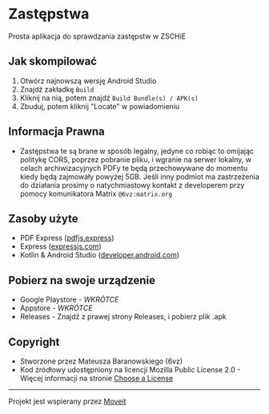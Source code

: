 # Zastępstwa
Prosta aplikacja do sprawdzania zastępstw w ZSCHiE

## Jak skompilować
1. Otwórz najnowszą wersję Android Studio
2. Znajdź zakładkę `Build`
3. Kliknij na nią, potem znajdź `Build Bundle(s) / APK(s)`
4. Zbuduj, potem kliknij "Locate" w powiadomieniu

## Informacja Prawna
- Zastępstwa te są brane w sposób legalny, jedyne co robiąc to omijając politykę CORS, poprzez pobranie pliku, i wgranie na serwer lokalny, w celach archiwizacyjnych PDFy te będą przechowywane do momentu kiedy będą zajmowały powyżej 5GB. Jeśli inny podmiot ma zastrzeżenia do działania prosimy o natychmiastowy kontakt z developerem przy pomocy komunikatora Matrix `@6vz:matrix.org`

## Zasoby użyte
- PDF Express ([pdfjs.express](https://pdfjs.express/))
- Express ([expressjs.com](https://expressjs.com/))
- Kotlin & Android Studio ([developer.android.com](https://developer.android.com))

## Pobierz na swoje urządzenie
- Google Playstore - *WKRÓTCE*
- Appstore - *WKRÓTCE*
- Releases - Znajdź z prawej strony Releases, i pobierz plik .apk

## Copyright
- Stworzone przez Mateusza Baranowskiego (6vz)
- Kod źródłowy udostępniony na licencji Mozilla Public License 2.0 - Więcej informacji na stronie [Choose a License](https://choosealicense.com/licenses/mpl-2.0/)

---

Projekt jest wspierany przez [Moveit](https://getmoveit.app)
